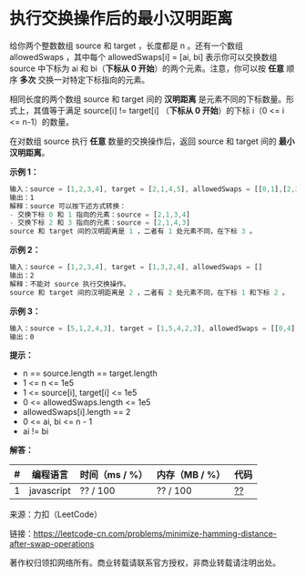# 执行交换操作后的最小汉明距离

给你两个整数数组 source 和 target ，长度都是 n 。还有一个数组 allowedSwaps ，其中每个 allowedSwaps[i] = [ai, bi] 表示你可以交换数组 source 中下标为 ai 和 bi（**下标从 0 开始**）的两个元素。注意，你可以按 **任意** 顺序 **多次** 交换一对特定下标指向的元素。

相同长度的两个数组 source 和 target 间的 **汉明距离** 是元素不同的下标数量。形式上，其值等于满足 source[i] != target[i] （**下标从 0 开始**）的下标 i（0 <= i <= n-1）的数量。

在对数组 source 执行 **任意** 数量的交换操作后，返回 source 和 target 间的 **最小汉明距离**。

**示例 1：**

``` javascript
输入：source = [1,2,3,4], target = [2,1,4,5], allowedSwaps = [[0,1],[2,3]]
输出：1
解释：source 可以按下述方式转换：
- 交换下标 0 和 1 指向的元素：source = [2,1,3,4]
- 交换下标 2 和 3 指向的元素：source = [2,1,4,3]
source 和 target 间的汉明距离是 1 ，二者有 1 处元素不同，在下标 3 。
```

**示例 2：**

``` javascript
输入：source = [1,2,3,4], target = [1,3,2,4], allowedSwaps = []
输出：2
解释：不能对 source 执行交换操作。
source 和 target 间的汉明距离是 2 ，二者有 2 处元素不同，在下标 1 和下标 2 。
```

**示例 3：**

``` javascript
输入：source = [5,1,2,4,3], target = [1,5,4,2,3], allowedSwaps = [[0,4],[4,2],[1,3],[1,4]]
输出：0
```

**提示：**

- n == source.length == target.length
- 1 <= n <= 1e5
- 1 <= source[i], target[i] <= 1e5
- 0 <= allowedSwaps.length <= 1e5
- allowedSwaps[i].length == 2
- 0 <= ai, bi <= n - 1
- ai != bi

**解答：**

**#**|**编程语言**|**时间（ms / %）**|**内存（MB / %）**|**代码**
--|--|--|--|--
1|javascript|?? / 100|?? / 100|[??](./javascript/ac_v1.js)

来源：力扣（LeetCode）

链接：https://leetcode-cn.com/problems/minimize-hamming-distance-after-swap-operations

著作权归领扣网络所有。商业转载请联系官方授权，非商业转载请注明出处。

